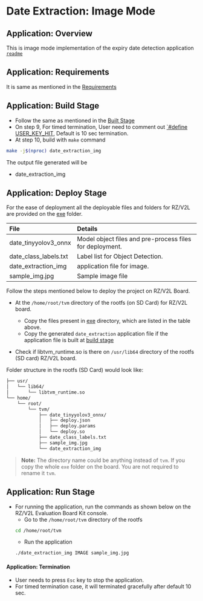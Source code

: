 # Date Extraction: Image Mode

## Application: Overview 
This is image mode implementation of the expiry date detection application [`readme`](../../readme.md)

## Application: Requirements 

It is same as mentioned in the [Requirements](../../readme.md#application-requirements)

## Application: Build Stage 
- Follow the same as mentioned in the [Built Stage](../../readme.md#application-build-stage)
- On step 9, For timed termination, User need to comment out [`#define USER_KEY_HIT](./define.h#L114), Default is 10 sec termination. 
- At step 10, build with `make` command 
```sh
make -j$(nproc) date_extraction_img
```


The output file generated will be 
- date_extraction_img

## Application: Deploy Stage

For the ease of deployment all the deployable files and folders for RZ/V2L are provided on the [exe](../../exe/) folder.

|File | Details |
|:---|:---|
|date_tinyyolov3_onnx | Model object files and pre-process files for deployment. |
|date_class_labels.txt | Label list for Object Detection. |
|date_extraction_img | application file for image. |
|sample_img.jpg | Sample image file |


Follow the steps mentioned below to deploy the project on RZ/V2L Board. 
* At the `/home/root/tvm` directory of the rootfs (on SD Card) for RZ/V2L board.
   * Copy the files present in [exe](../../exe) directory, which are listed in the table above.
   * Copy the generated `date_extraction` application file if the application file is built at [build stage](#application-build-stage)

* Check if libtvm_runtime.so is there on `/usr/lib64` directory of the rootfs (SD card) RZ/V2L board.


Folder structure in the rootfs (SD Card) would look like:

```sh
├── usr/
│   └── lib64/
│       └── libtvm_runtime.so
└── home/
    └── root/
        └── tvm/ 
            ├── date_tinyyolov3_onnx/
            │   ├── deploy.json
            │   ├── deploy.params
            │   └── deploy.so 
            ├── date_class_labels.txt
            ├── sample_img.jpg
            └── date_extraction_img

```
>**Note:** The directory name could be anything instead of `tvm`. If you copy the whole `exe` folder on the board. You are not required to rename it `tvm`.

## Application: Run Stage
* For running the application, run the commands as shown below on the RZ/V2L Evaluation Board Kit console.
    * Go to the `/home/root/tvm` directory of the rootfs
    ```sh
    cd /home/root/tvm
    ```
    * Run the application
    ```sh
    ./date_extraction_img IMAGE sample_img.jpg
    ```
#### Application: Termination
* User needs to press `Esc` key to stop the application. 
* For timed termination case, it will terminated gracefully after default 10 sec.